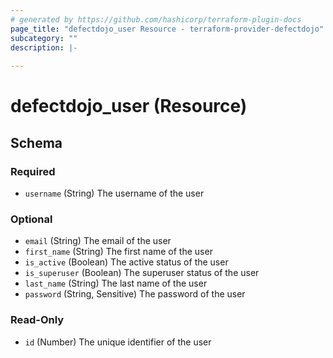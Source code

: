 ```yaml
---
# generated by https://github.com/hashicorp/terraform-plugin-docs
page_title: "defectdojo_user Resource - terraform-provider-defectdojo"
subcategory: ""
description: |-
  
---
```


# defectdojo_user (Resource)





<!-- schema generated by tfplugindocs -->
## Schema

### Required

- `username` (String) The username of the user

### Optional

- `email` (String) The email of the user
- `first_name` (String) The first name of the user
- `is_active` (Boolean) The active status of the user
- `is_superuser` (Boolean) The superuser status of the user
- `last_name` (String) The last name of the user
- `password` (String, Sensitive) The password of the user

### Read-Only

- `id` (Number) The unique identifier of the user
